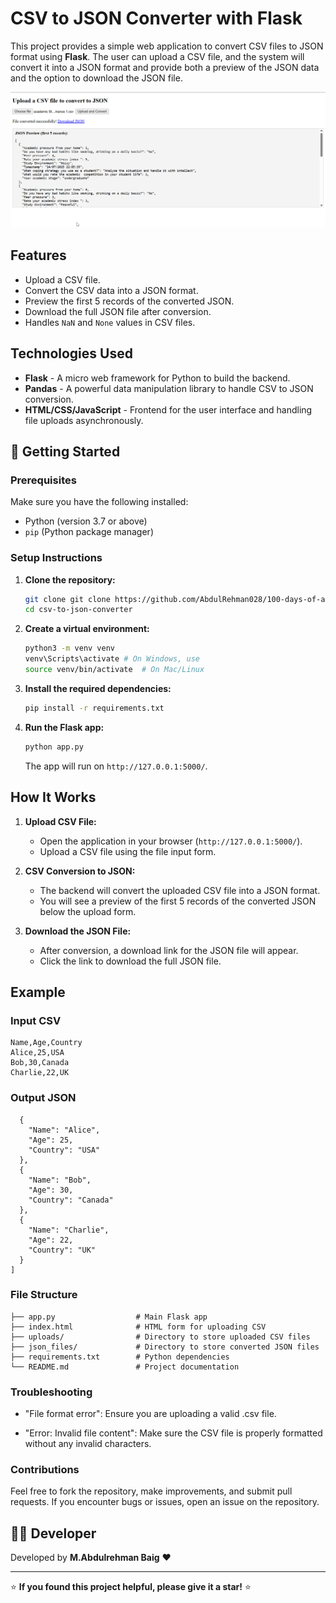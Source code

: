 # CSV to JSON Converter with Flask 

This project provides a simple web application to convert CSV files to JSON format using **Flask**. The user can upload a CSV file, and the system will convert it into a JSON format and provide both a preview of the JSON data and the option to download the JSON file. 

![alt text](image.png)


## Features

- Upload a CSV file.
- Convert the CSV data into a JSON format.
- Preview the first 5 records of the converted JSON.
- Download the full JSON file after conversion.
- Handles `NaN` and `None` values in CSV files.

## Technologies Used

- **Flask** - A micro web framework for Python to build the backend.
- **Pandas** - A powerful data manipulation library to handle CSV to JSON conversion.
- **HTML/CSS/JavaScript** - Frontend for the user interface and handling file uploads asynchronously.


## 🚀 Getting Started

### Prerequisites

Make sure you have the following installed:

- Python (version 3.7 or above)
- `pip` (Python package manager)

### Setup Instructions

1.  **Clone the repository:**

    ```bash
    git clone git clone https://github.com/AbdulRehman028/100-days-of-ai.git
    cd csv-to-json-converter
    ```

2.  **Create a virtual environment:**

    ```bash
    python3 -m venv venv
    venv\Scripts\activate # On Windows, use
    source venv/bin/activate  # On Mac/Linux
    ```

3.  **Install the required dependencies:**

    ```bash
    pip install -r requirements.txt
    ```

4.  **Run the Flask app:**

    ```bash
    python app.py
    ```

    The app will run on `http://127.0.0.1:5000/`.


## How It Works

1.  **Upload CSV File:**
    - Open the application in your browser (`http://127.0.0.1:5000/`).
    - Upload a CSV file using the file input form.

2.  **CSV Conversion to JSON:**
    - The backend will convert the uploaded CSV file into a JSON format.
    - You will see a preview of the first 5 records of the converted JSON below the upload form.

3.  **Download the JSON File:**
    - After conversion, a download link for the JSON file will appear.
    - Click the link to download the full JSON file.


## Example

### Input CSV

```csv
Name,Age,Country
Alice,25,USA
Bob,30,Canada
Charlie,22,UK
```

### Output JSON

```[
  {
    "Name": "Alice",
    "Age": 25,
    "Country": "USA"
  },
  {
    "Name": "Bob",
    "Age": 30,
    "Country": "Canada"
  },
  {
    "Name": "Charlie",
    "Age": 22,
    "Country": "UK"
  }
]
```
### File Structure

```csv-to-json-converter/
├── app.py                  # Main Flask app
├── index.html              # HTML form for uploading CSV
├── uploads/                # Directory to store uploaded CSV files
├── json_files/             # Directory to store converted JSON files
├── requirements.txt        # Python dependencies
└── README.md               # Project documentation
```


### Troubleshooting
- "File format error": Ensure you are uploading a valid .csv file.

- "Error: Invalid file content": Make sure the CSV file is properly formatted without any invalid characters.

### Contributions
Feel free to fork the repository, make improvements, and submit pull requests. If you encounter bugs or issues, open an issue on the repository.

## 👨‍💻 Developer
Developed by **M.Abdulrehman Baig** ❤️

---

⭐ **If you found this project helpful, please give it a star!** ⭐